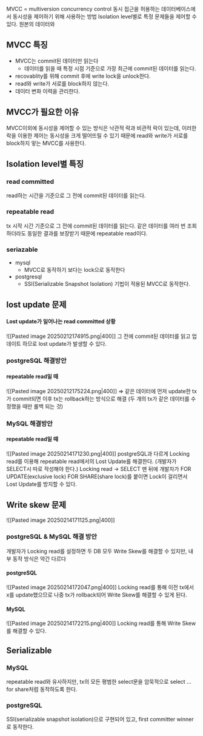 MVCC = multiversion concurrency control
동시 접근을 허용하는 데이터베이스에서 동시성을 제어하기 위해 사용하는 방법
Isolation level별로 특정 문제들을 제어할 수 있다.
원본의 데이터와 
## MVCC 특징
- MVCC는 commit된 데이터만 읽는다 
	- 데이터를 읽을 때 특정 시점 기준으로 가장 최근에 commit된 데이터를 읽는다.
- recovablity를 위해 commit 후에 write lock을 unlock한다.
- read와 write가 서로를 block하지 않는다.
- 데이터 변화 이력을 관리한다.
## MVCC가 필요한 이유
MVCC이외에 동시성을 제어할 수 있는 방식은 낙관적 락과 비관적 락이 있는데, 이러한 락을 이용한 제어는 동시성을 크게 떨어뜨릴 수 있기 때문에 read와 write가 서로를 block하지 앟는 MVCC를 사용한다.
## Isolation level별 특징
### read committed
read하는 시간을 기준으로 그 전에 commit된 데이터를 읽는다.
### repeatable read
tx 시작 시간 기준으로 그 전에 commit된 데이터를 읽는다.
같은 데이터를 여러 번 조회하더라도 동일한 결과를 보장받기 때문에 repeatable read이다.
### seriazable
-  mysql
	- MVCC로 동작하기 보다는 lock으로 동작한다
- postgresql
	- SSI(Serializable Snapshot Isolation) 기법이 적용된 MVCC로 동작한다.

## lost update 문제
#### Lost update가 일어나는 read committed 상황
![[Pasted image 20250212174915.png|400]]
그 전에 commit된 데이터를 읽고 업데이트 하므로 lost update가 발생할 수 있다.
### postgreSQL 해결방안
#### repeatable read일 때
![[Pasted image 20250212175224.png|400]]
=> 같은 데이터에 먼저 update한 tx가 commit되면 이후 tx는 rollback하는 방식으로 해결 (두 개의 tx가 같은 데이터를 수정했을 때만 롤백 되는 것)
### MySQL 해결방안
#### repeatable read일 때
![[Pasted image 20250214171230.png|400]]
postgreSQL과 다르게 Locking read를 이용해 repeatable read에서의 Lost Update를 해결한다. (개발자가 SELECT시 따로 작성해야 한다.)
Locking read -> SELECT 맨 뒤에 개발자가 FOR UPDATE(exclusive lock) FOR SHARE(share lock)를 붙이면 Lock이 걸리면서 Lost Update를 방지할 수 있다.
## Write skew 문제
![[Pasted image 20250214171125.png|400]]
### postgreSQL & MySQL 해결 방안
개발자가 Locking read를 설정하면 두 DB 모두 Write Skew를 해결할 수 있지만, 내부 동작 방식은 약간 다르다
#### postgreSQL
![[Pasted image 20250214172047.png|400]]
Locking read를 통해 이전 tx에서 x를 update했으므로 나중 tx가 rollback되어 Write Skew를 해결할 수 있게 된다.
#### MySQL
![[Pasted image 20250214172215.png|400]]
Locking read를 통해 Write Skew를 해결할 수 있다.

## Serializable
### MySQL
repeatable read와 유사하지만, tx의 모든 평범한 select문을 암묵적으로 select ... for share처럼 동작하도록 한다.
### postgreSQL
SSI(serializable snapshot isolation)으로 구현되어 있고, first committer winner로 동작한다.